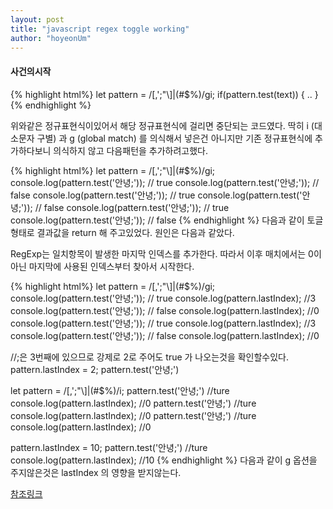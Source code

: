 ```yaml
---
layout: post
title: "javascript regex toggle working"
author: "hoyeonUm"
---
```



#### 사건의시작
{% highlight html%}
let pattern = /[,';"\\]|(#\$%)/gi;
if(pattern.test(text)) {
  ..
}
{% endhighlight %}

위와같은 정규표현식이있어서 해당 정규표현식에 걸리면 중단되는 코드였다.
딱히 i (대소문자 구별) 과 g (global match) 를 의식해서 넣은건 아니지만 기존 정규표현식에 추가하다보니 의식하지 않고 다음패턴을 추가하려고했다.

{% highlight html%}
let pattern = /[,';"\\]|(#\$%)/gi;
console.log(pattern.test('안녕;')); // true
console.log(pattern.test('안녕;')); // false
console.log(pattern.test('안녕;')); // true
console.log(pattern.test('안녕;')); // false
console.log(pattern.test('안녕;')); // true
console.log(pattern.test('안녕;')); // false
{% endhighlight %}
다음과 같이 토글형태로 결과값을 return 해 주고있었다. 원인은 다음과 같았다.

RegExp는 일치항목이 발생한 마지막 인덱스를 추가한다.
따라서 이후 매치에서는 0이 아닌 마지막에 사용된 인덱스부터 찾아서 시작한다.


{% highlight html%}
let pattern = /[,';"\\]|(#\$%)/gi;
console.log(pattern.test('안녕;')); // true
console.log(pattern.lastIndex); //3
console.log(pattern.test('안녕;')); // false
console.log(pattern.lastIndex); //0
console.log(pattern.test('안녕;')); // true
console.log(pattern.lastIndex); //3
console.log(pattern.test('안녕;')); // false
console.log(pattern.lastIndex); //0

//;은 3번째에 있으므로 강제로 2로 주어도 true 가 나오는것을 확인할수있다.
pattern.lastIndex = 2;
pattern.test('안녕;')


let pattern = /[,';"\\]|(#\$%)/i;
pattern.test('안녕;') //ture
console.log(pattern.lastIndex); //0
pattern.test('안녕;') //ture
console.log(pattern.lastIndex); //0
pattern.test('안녕;') //ture
console.log(pattern.lastIndex); //0

pattern.lastIndex = 10;
pattern.test('안녕;') //ture
console.log(pattern.lastIndex); //10
{% endhighlight %}
다음과 같이 g 옵션을 주지않은것은 lastIndex 의 영향을 받지않는다.

[참조링크](https://stackoverflow.com/questions/1520800/why-does-a-regexp-with-global-flag-give-wrong-results)
